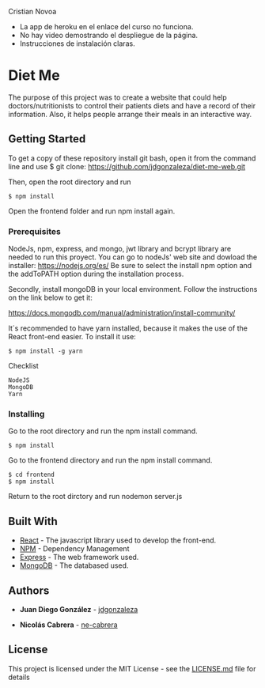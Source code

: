 Cristian Novoa
- La app de heroku en el enlace del curso no funciona.
- No hay video demostrando el despliegue de la página.
- Instrucciones de instalación claras.

# Diet Me
The purpose of this project was to create a website that could help doctors/nutritionists to control their patients diets and have a record of their information. 
Also, it helps people arrange their meals in an interactive way. 
## Getting Started
To get a copy of these repository install git bash, open it from the command line and use 
$ git clone: https://github.com/jdgonzaleza/diet-me-web.git

Then, open the root directory and run
```
$ npm install
```
Open the frontend folder and run npm install again.

### Prerequisites

NodeJs, npm, express, and mongo, jwt library and bcrypt library are needed to run this proyect.
You can go to nodeJs' web site and dowload the installer: https://nodejs.org/es/
Be sure to select the install npm option and the addToPATH option during the installation process.

Secondly, install mongoDB in your local environment. Follow the instructions on the link below to get it:

https://docs.mongodb.com/manual/administration/install-community/

It´s recommended to have yarn installed, because it makes the use of the React front-end easier. To install it use:
```
$ npm install -g yarn
```

Checklist
```
NodeJS
MongoDB
Yarn

```

### Installing

Go to the root directory and run the npm install command.

```
$ npm install
```

Go to the frontend directory and run the npm install command.

```
$ cd frontend
$ npm install
```
Return to the root dirctory and run nodemon server.js



## Built With

* [React](https://reactjs.org/) - The javascript library used to develop the front-end.
* [NPM](https://www.npmjs.com/) - Dependency Management
* [Express](http://expressjs.com/es/) - The web framework used.
* [MongoDB](https://www.mongodb.com/es) - The databased used.


## Authors

* **Juan Diego González** - [jdgonzaleza](https://github.com/jdgonzaleza)

* **Nicolás Cabrera** - [ne-cabrera](https://github.com/ne-cabrera)



## License

This project is licensed under the MIT License - see the [LICENSE.md](LICENSE) file for details
